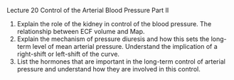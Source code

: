 Lecture 20 Control of the Arterial Blood Pressure Part II
1) Explain the role of the kidney in control of the blood pressure. The relationship between ECF volume and Map.
2) Explain the mechanism of pressure diuresis and how this sets the long-term level of mean arterial pressure. Understand the implication of a right-shift or left-shift of the curve.
3) List the hormones that are important in the long-term control of arterial pressure and understand how they are involved in this control.

